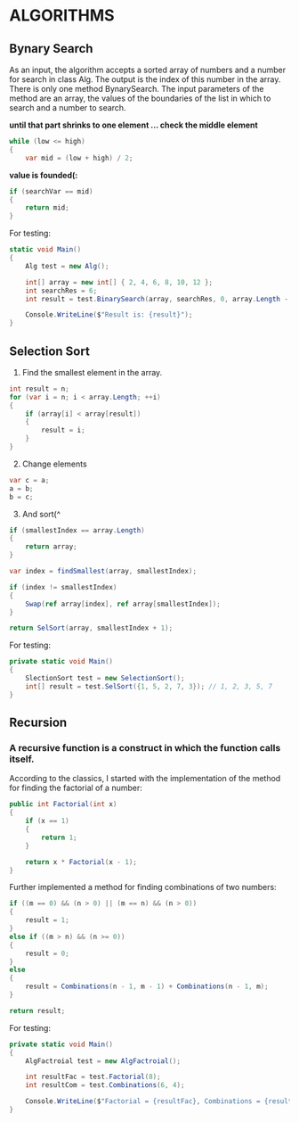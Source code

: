 # ALGORITHMS

## **Bynary Search**

As an input, the algorithm accepts a sorted array of numbers and a number for search in class Alg. The output is the index of this number in the array.
There is only one method BynarySearch. The input parameters of the method are an array, the values of the boundaries of the list in which to search and a number to search.

**until that part shrinks to one element ... check the middle element**
```c#
while (low <= high)
{
    var mid = (low + high) / 2;
```

**value is founded(:**
```c#
if (searchVar == mid)
{
    return mid;
}
```
For testing:
```c#
static void Main()
{
    Alg test = new Alg();

    int[] array = new int[] { 2, 4, 6, 8, 10, 12 };
    int searchRes = 6;
    int result = test.BinarySearch(array, searchRes, 0, array.Length - 1);

    Console.WriteLine($"Result is: {result}");
}
```

## Selection Sort

1. Find the smallest element in the array.
```c#
int result = n;
for (var i = n; i < array.Length; ++i)
{
    if (array[i] < array[result])
    {
        result = i;
    }
}

```

2. Change elements
```c#
var c = a;
a = b;
b = c;
```

3. And sort(^
```c#
if (smallestIndex == array.Length)
{
    return array;
}

var index = findSmallest(array, smallestIndex);

if (index != smallestIndex)
{
    Swap(ref array[index], ref array[smallestIndex]);
}

return SelSort(array, smallestIndex + 1);
```
For testing:
```c#
private static void Main()
{
    SlectionSort test = new SelectionSort();
    int[] result = test.SelSort({1, 5, 2, 7, 3}); // 1, 2, 3, 5, 7
}
```

## Recursion
### A recursive function is a construct in which the function calls itself.
According to the classics, I started with the implementation of the method for finding the factorial of a number:
```c#
public int Factorial(int x)
{
    if (x == 1)
    {
        return 1;
    }

    return x * Factorial(x - 1);
}
```

Further implemented a method for finding combinations of two numbers:
```c#
if ((m == 0) && (n > 0) || (m == n) && (n > 0))
{
    result = 1;
}
else if ((m > n) && (n >= 0))
{
    result = 0;
}
else
{
    result = Combinations(n - 1, m - 1) + Combinations(n - 1, m);
}

return result;
```

For testing:
```c#
private static void Main()
{
    AlgFactroial test = new AlgFactroial();

    int resultFac = test.Factorial(8);
    int resultCom = test.Combinations(6, 4);

    Console.WriteLine($"Factorial = {resultFac}, Combinations = {resultCom}");
}
```

